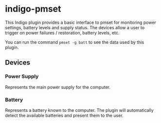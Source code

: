 # indigo-pmset

This Indigo plugin provides a basic interface to pmset for monitoring power settings,
battery levels and supply status.  The devices allow a user to trigger on power failures /
restoration, battery levels, etc.

You can run the command `pmset -g batt` to see the data used by this plugin.

## Devices

### Power Supply

Represents the main power supply for the computer.

### Battery

Represents a battery known to the computer.  The plugin will automatically detect the
available batteries and present them to the user.
